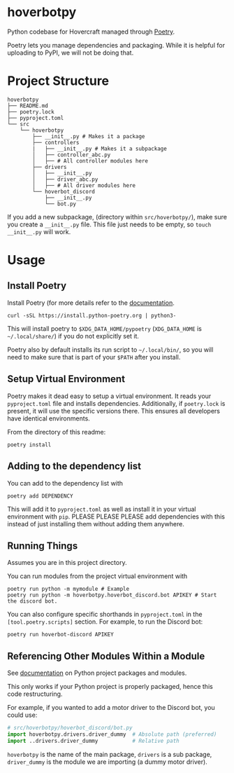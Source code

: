 # hoverbotpy

Python codebase for Hovercraft managed through [Poetry](https://python-poetry.org/).

Poetry lets you manage dependencies and packaging. While it is helpful for
uploading to PyPI, we will not be doing that.

# Project Structure

```
hoverbotpy
├── README.md
├── poetry.lock
├── pyproject.toml
└── src
    └── hoverbotpy
        ├── __init__.py # Makes it a package
        ├── controllers
        |   ├── __init__.py # Makes it a subpackage
        │   ├── controller_abc.py
        │   ├── # All controller modules here
        ├── drivers
        │   ├── __init__.py
        │   ├── driver_abc.py
        │   ├── # All driver modules here
        └── hoverbot_discord
            ├── __init__.py
            └── bot.py
```

If you add a new subpackage, (directory within `src/hoverbotpy/`), make sure
you create a `__init__.py` file. This file just needs to be empty, so `touch
__init__.py` will work.

# Usage

## Install Poetry

Install Poetry (for more details refer to the [documentation](https://python-poetry.org/docs/).

```
curl -sSL https://install.python-poetry.org | python3-
```

This will install poetry to `$XDG_DATA_HOME/pypoetry` (`XDG_DATA_HOME` is
`~/.local/share/`) if you do not explicitly set it.

Poetry also by default installs its run script to `~/.local/bin/`, so you will
need to make sure that is part of your `$PATH` after you install.

## Setup Virtual Environment

Poetry makes it dead easy to setup a virtual environment. It reads your
`pyproject.toml` file and installs dependencies. Additionally, if `poetry.lock`
is present, it will use the specific versions there. This ensures all
developers have identical environments.

From the directory of this readme:

```
poetry install
```

## Adding to the dependency list

You can add to the dependency list with

```
poetry add DEPENDENCY
```

This will add it to `pyproject.toml` as well as install it in your virtual
environment with `pip`. PLEASE PLEASE PLEASE add dependencies with this instead
of just installing them without adding them anywhere.

## Running Things

Assumes you are in this project directory.

You can run modules from the project virtual environment with

```
poetry run python -m mymodule # Example
poetry run python -m hoverbotpy.hoverbot_discord.bot APIKEY # Start the discord bot.
```

You can also configure specific shorthands in `pyproject.toml` in the
`[tool.poetry.scripts]` section. For example, to run the Discord bot:

```
poetry run hoverbot-discord APIKEY
```

## Referencing Other Modules Within a Module

See [documentation](https://docs.python.org/3/tutorial/modules.html#packages)
on Python project packages and modules.

This only works if your Python project is properly packaged, hence this code
restructuring.

For example, if you wanted to add a motor driver to the Discord bot, you could
use:

```python
# src/hoverbotpy/hoverbot_discord/bot.py
import hoverbotpy.drivers.driver_dummy  # Absolute path (preferred)
import ..drivers.driver_dummy           # Relative path
```

`hoverbotpy` is the name of the main package, `drivers` is a sub package,
`driver_dummy` is the module we are importing (a dummy motor driver).
